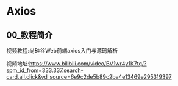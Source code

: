 # Axios

## 00_教程简介

视频教程:尚硅谷Web前端axios入门与源码解析

视频地址:https://www.bilibili.com/video/BV1wr4y1K7tq/?spm_id_from=333.337.search-card.all.click&vd_source=6e9c2de5b89c2ba4e13469e295319397